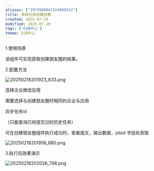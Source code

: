```yaml
---
aliases: ["1973988041524060252"]
title: 获取任务创建结果
created: 2025-07-29
modified: 2025-07-29
tags: ['ESB中心']
theme: ESB中心
---
```


1.使用场景

该组件可实现获取创建朋友圈的结果。

2.配置方法

![](129ba9113cf532f6657d5c31905f0653.jpg "20250218201923_633.png")

选择企业微信应用

需要选择与创建朋友圈时相同的企业与应用

异步任务id

（只能查询已经提交过的历史任务）

可在创建朋友圈组件执行成功时，查看报文，输出数据，jobid 字段处获取

![](c66355e1f54262a9c4722de1bad53e20.jpg "20250218201956_880.png")

3.执行后效果演示

![](67b91509317b99c2c4a515bdbf485900.jpg "20250218202026_798.png")
